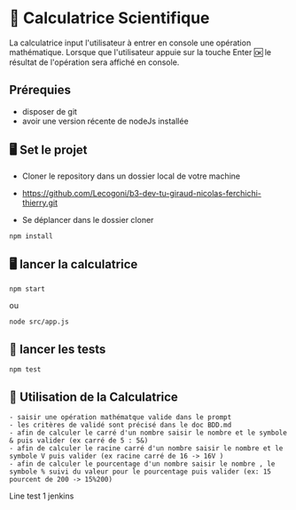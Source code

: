 # 🧮 Calculatrice Scientifique

La calculatrice input l'utilisateur à entrer en console une opération
mathématique. Lorsque que l'utilisateur appuie sur la touche Enter 🆗 le résultat de l'opération sera affiché en console. 

## Prérequies

- disposer de git
- avoir une version récente de nodeJs installée

## 🖥 Set le projet

- Cloner le repository dans un dossier local de votre machine
- https://github.com/Lecogoni/b3-dev-tu-giraud-nicolas-ferchichi-thierry.git

- Se déplancer dans le dossier cloner

````
npm install
````

## 🖥 lancer la calculatrice

````
npm start
````

ou 

````
node src/app.js  
````

## 🔖 lancer les tests

````
npm test
````


## 🧮 Utilisation de la Calculatrice

````
- saisir une opération mathématque valide dans le prompt
- les critères de validé sont précisé dans le doc BDD.md
- afin de calculer le carré d'un nombre saisir le nombre et le symbole & puis valider (ex carré de 5 : 5&)
- afin de calculer le racine carré d'un nombre saisir le nombre et le symbole V puis valider (ex racine carré de 16 -> 16V )
- afin de calculer le pourcentage d'un nombre saisir le nombre , le symbole % suivi du valeur pour le pourcentage puis valider (ex: 15 pourcent de 200 -> 15%200)
````

Line test 1 jenkins
